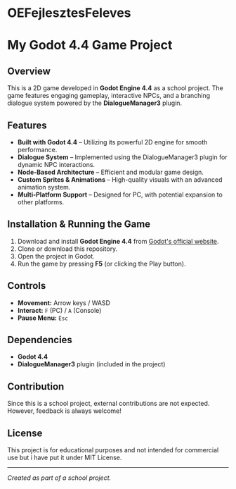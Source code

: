 # OEFejlesztesFeleves
# My Godot 4.4 Game Project

## Overview
This is a 2D game developed in **Godot Engine 4.4** as a school project. The game features engaging gameplay, interactive NPCs, and a branching dialogue system powered by the **DialogueManager3** plugin.

## Features
- **Built with Godot 4.4** – Utilizing its powerful 2D engine for smooth performance.
- **Dialogue System** – Implemented using the DialogueManager3 plugin for dynamic NPC interactions.
- **Node-Based Architecture** – Efficient and modular game design.
- **Custom Sprites & Animations** – High-quality visuals with an advanced animation system.
- **Multi-Platform Support** – Designed for PC, with potential expansion to other platforms.

## Installation & Running the Game
1. Download and install **Godot Engine 4.4** from [Godot's official website](https://godotengine.org/).
2. Clone or download this repository.
3. Open the project in Godot.
4. Run the game by pressing **F5** (or clicking the Play button).

## Controls
- **Movement:** Arrow keys / WASD
- **Interact:** `F` (PC) / `A` (Console)
- **Pause Menu:** `Esc`

## Dependencies
- **Godot 4.4**
- **DialogueManager3** plugin (included in the project)

## Contribution
Since this is a school project, external contributions are not expected. However, feedback is always welcome!

## License
This project is for educational purposes and not intended for commercial use but i have put it under MIT License.

---
*Created as part of a school project.*
